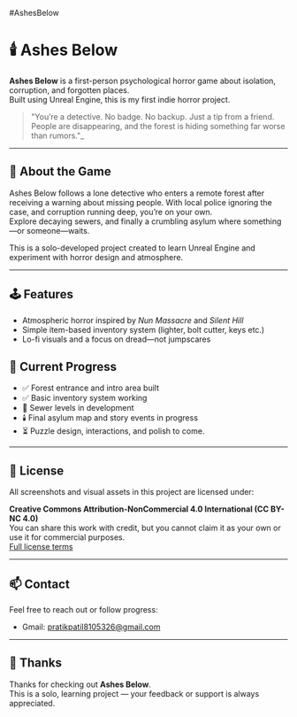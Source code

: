 #AshesBelow
# 🕯️ Ashes Below

**Ashes Below** is a first-person psychological horror game about isolation, corruption, and forgotten places.  
Built using Unreal Engine, this is my first indie horror project.

> "You’re a detective. No badge. No backup. Just a tip from a friend. People are disappearing, and the forest is hiding something far worse than rumors."_  

---

## 🧠 About the Game

Ashes Below follows a lone detective who enters a remote forest after receiving a warning about missing people. With local police ignoring the case, and corruption running deep, you’re on your own.  
Explore decaying sewers, and finally a crumbling asylum where something—or someone—waits.

This is a solo-developed project created to learn Unreal Engine and experiment with horror design and atmosphere.

---

## 🕹️ Features

- Atmospheric horror inspired by *Nun Massacre* and *Silent Hill*
- Simple item-based inventory system (lighter, bolt cutter, keys etc.)
- Lo-fi visuals and a focus on dread—not jumpscares

## 🚧 Current Progress

- ✅ Forest entrance and intro area built  
- ✅ Basic inventory system working  
- 🔄 Sewer levels in development  
- 🕯️ Final asylum map and story events in progress  
- ⏳ Puzzle design, interactions, and polish to come.

---

## 📜 License

All screenshots and visual assets in this project are licensed under:

**Creative Commons Attribution-NonCommercial 4.0 International (CC BY-NC 4.0)**  
You can share this work with credit, but you cannot claim it as your own or use it for commercial purposes.  
[Full license terms](https://creativecommons.org/licenses/by-nc/4.0/)

---

## 📫 Contact

Feel free to reach out or follow progress:

- Gmail: pratikpatil8105326@gmail.com

---

## 🙏 Thanks

Thanks for checking out **Ashes Below**.  
This is a solo, learning project — your feedback or support is always appreciated.

